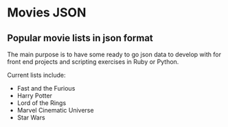 # Movies JSON

## Popular movie lists in json format

The main purpose is to have some ready to go json data to develop with for front end projects and scripting exercises in Ruby or Python.

Current lists include:

* Fast and the Furious
* Harry Potter
* Lord of the Rings
* Marvel Cinematic Universe
* Star Wars